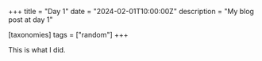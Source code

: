 +++
title = "Day 1"
date = "2024-02-01T10:00:00Z"
description = "My blog post at day 1"

[taxonomies]
tags = ["random"]
+++

This is what I did.
